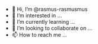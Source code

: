 - 👋 Hi, I’m @rasmus-rasmusmus
- 👀 I’m interested in ...
- 🌱 I’m currently learning ...
- 💞️ I’m looking to collaborate on ...
- 📫 How to reach me ...

<!---
rasmus-rasmusmus/rasmus-rasmusmus is a ✨ special ✨ repository because its `README.md` (this file) appears on your GitHub profile.
You can click the Preview link to take a look at your changes.
--->
